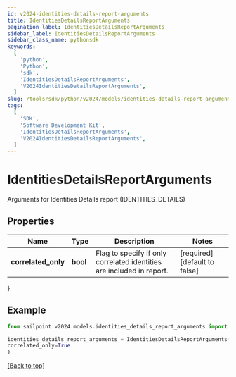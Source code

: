 ```yaml
---
id: v2024-identities-details-report-arguments
title: IdentitiesDetailsReportArguments
pagination_label: IdentitiesDetailsReportArguments
sidebar_label: IdentitiesDetailsReportArguments
sidebar_class_name: pythonsdk
keywords:
  [
    'python',
    'Python',
    'sdk',
    'IdentitiesDetailsReportArguments',
    'V2024IdentitiesDetailsReportArguments',
  ]
slug: /tools/sdk/python/v2024/models/identities-details-report-arguments
tags:
  [
    'SDK',
    'Software Development Kit',
    'IdentitiesDetailsReportArguments',
    'V2024IdentitiesDetailsReportArguments',
  ]
---
```


# IdentitiesDetailsReportArguments

Arguments for Identities Details report (IDENTITIES_DETAILS)

## Properties

| Name | Type | Description | Notes |
| --- | --- | --- | --- |
| **correlated_only** | **bool** | Flag to specify if only correlated identities are included in report. | [required][default to false] |

}

## Example

```python
from sailpoint.v2024.models.identities_details_report_arguments import IdentitiesDetailsReportArguments

identities_details_report_arguments = IdentitiesDetailsReportArguments(
correlated_only=True
)

```

[[Back to top]](#)
